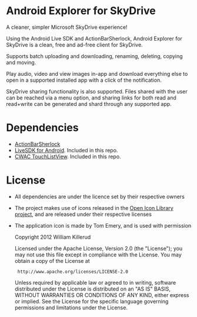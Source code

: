 Android Explorer for SkyDrive
=============================

A cleaner, simpler Microsoft SkyDrive experience!

Using the Android Live SDK and ActionBarSherlock, Android Explorer for SkyDrive is a clean, free and ad-free client for SkyDrive.

Supports batch uploading and downloading, renaming, deleting, copying and moving.

Play audio, video and view images in-app and download everything else to open in a supported installed app with a click of the notification.

SkyDrive sharing functionality is also supported. Files shared with the user can be reached via a menu option, and sharing links for both read and read+write can be generated and shard through any supported app.

Dependencies
============
- [ActionBarSherlock][1]
- [LiveSDK for Android][2]. Included in this repo.
- [CWAC TouchListView][3]. Included in this repo.

License
========
- All dependencies are under the licence set by their respective owners
- The project makes use of icons released in the [Open Icon Library project][4], and are released under their respective licenses
- The application icon is made by Tom Emery, and is used with permission

    Copyright 2012 William Killerud

    Licensed under the Apache License, Version 2.0 (the "License");
    you may not use this file except in compliance with the License.
    You may obtain a copy of the License at

       http://www.apache.org/licenses/LICENSE-2.0

    Unless required by applicable law or agreed to in writing, software
    distributed under the License is distributed on an "AS IS" BASIS,
    WITHOUT WARRANTIES OR CONDITIONS OF ANY KIND, either express or implied.
    See the License for the specific language governing permissions and
    limitations under the License.

[1]: https://github.com/JakeWharton/ActionBarSherlock
[2]: https://github.com/liveservices/LiveSDK-for-Android
[3]: https://github.com/commonsguy/cwac-touchlist
[4]: http://openiconlibrary.sourceforge.net/